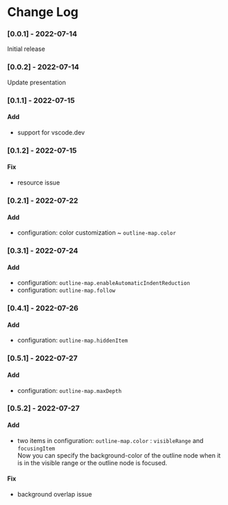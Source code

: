 # Change Log

<!-- All notable changes to the "outline-map" extension will be documented in this file.

Check [Keep a Changelog](http://keepachangelog.com/) for recommendations on how to structure this file.-->

### [0.0.1] - 2022-07-14
Initial release

### [0.0.2] - 2022-07-14
Update presentation

### [0.1.1] - 2022-07-15

#### Add

- support for vscode.dev

### [0.1.2] - 2022-07-15

#### Fix 
- resource issue

### [0.2.1] - 2022-07-22

#### Add
- configuration: color customization ~ `outline-map.color`

### [0.3.1] - 2022-07-24

#### Add
- configuration: `outline-map.enableAutomaticIndentReduction`
- configuration: `outline-map.follow`

### [0.4.1] - 2022-07-26

#### Add
- configuration: `outline-map.hiddenItem`

### [0.5.1] - 2022-07-27

#### Add
- configuration: `outline-map.maxDepth`

### [0.5.2] - 2022-07-27

#### Add
- two items in configuration: `outline-map.color` : `visibleRange` and `focusingItem` <br/> Now you can specify the background-color of the outline node when it is in the visible range or the outline node is focused.

#### Fix
- background overlap issue